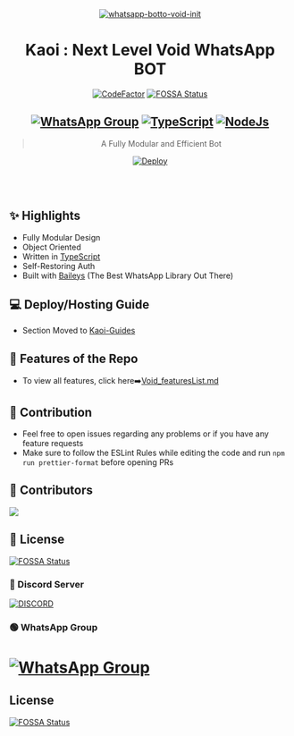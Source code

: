 <div align="center">
<a href="https://ibb.co/wQ4GK21"><img src="https://i.ibb.co/HPqwr9Q/whatsapp-botto-void-init.png" alt="whatsapp-botto-void-init" border="0"></a>

# **Kaoi : Next Level Void WhatsApp BOT**
[![CodeFactor](https://www.codefactor.io/repository/github/prajjwaldatir/kaoi/badge)](https://www.codefactor.io/repository/github/prajjwaldatir/kaoi)
[![FOSSA Status](https://app.fossa.com/api/projects/git%2Bgithub.com%2FPrajjwalDatir%2FKaoi.svg?type=shield)](https://app.fossa.com/projects/git%2Bgithub.com%2FPrajjwalDatir%2FKaoi?ref=badge_shield)
## [![WhatsApp Group](https://img.shields.io/badge/WhatsApp-25D366?style=for-the-badge&logo=whatsapp&logoColor=white)](https://chat.whatsapp.com/I4m8zLPwTme9II9aZWRZJ1) [![TypeScript](https://img.shields.io/badge/TypeScript-007ACC?style=for-the-badge&logo=typescript&logoColor=white)](https://www.typescriptlang.org/) [![NodeJs](https://img.shields.io/badge/Node.js-43853D?style=for-the-badge&logo=node.js&logoColor=white)](https://nodejs.org/en/)

> A Fully Modular and Efficient Bot <br>

[![Deploy](https://www.herokucdn.com/deploy/button.png)](https://heroku.com/deploy)

</div><br/>
<br/>

## ✨ Highlights
- Fully Modular Design
- Object Oriented
- Written in [TypeScript](https://www.typescriptlang.org/)
- Self-Restoring Auth
- Built with [Baileys](https://github.com/adiwajshing/baileys) (The Best WhatsApp Library Out There) 

## 💻 Deploy/Hosting Guide
- Section Moved to [Kaoi-Guides](https://github.com/Hiroto77/Kaoi-Guides)
## 🍥 Features of the Repo
- To view all features, click here➡️[Void_featuresList.md](https://github.com/PrajjwalDatir/Kaoi/blob/main/Features.md)


## 💪 Contribution

+ Feel free to open issues regarding any problems or if you have any feature requests
+ Make sure to follow the ESLint Rules while editing the code and run `npm run prettier-format` before opening PRs

## 🤝 Contributors

<a href="https://github.com/PrajjwalDatir/Kaoi/graphs/contributors">
  <img src="https://contrib.rocks/image?repo=PrajjwalDatir/Kaoi" />
</a>

## 📑 License
[![FOSSA Status](https://app.fossa.com/api/projects/git%2Bgithub.com%2FPrajjwalDatir%2FKaoi.svg?type=shield)](https://app.fossa.com/projects/git%2Bgithub.com%2FPrajjwalDatir%2FKaoi?ref=badge_shield)

### 🔵 Discord Server
[![DISCORD](https://invidget.switchblade.xyz/Nzsb5weQFg)](https://discord.gg/Nzsb5weQFg)
### 🟢 WhatsApp Group
# [![WhatsApp Group](https://img.shields.io/badge/WhatsApp-25D366?style=for-the-badge&logo=whatsapp&logoColor=white)](https://chat.whatsapp.com/I4m8zLPwTme9II9aZWRZJ1)


## License
[![FOSSA Status](https://app.fossa.com/api/projects/git%2Bgithub.com%2FPrajjwalDatir%2FKaoi.svg?type=large)](https://app.fossa.com/projects/git%2Bgithub.com%2FPrajjwalDatir%2FKaoi?ref=badge_large)